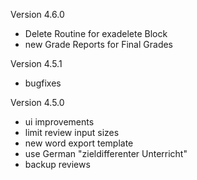 Version 4.6.0
* Delete Routine for exadelete Block
* new Grade Reports for Final Grades

Version 4.5.1
* bugfixes

Version 4.5.0
* ui improvements
* limit review input sizes
* new word export template
* use German "zieldifferenter Unterricht"
* backup reviews